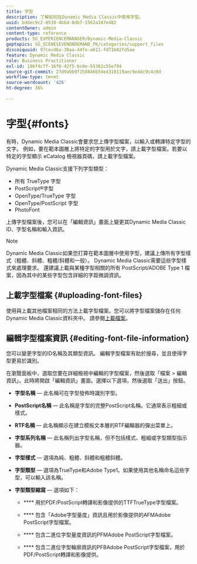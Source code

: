 ```yaml
---
title: 字型
description: 了解如何在Dynamic Media Classic中使用字型。
uuid: bddec9c2-8530-4bbd-8db7-1562a347e482
contentOwner: admin
content-type: reference
products: SG_EXPERIENCEMANAGER/Dynamic-Media-Classic
geptopics: SG_SCENESEVENONDEMAND_PK/categories/support_files
discoiquuid: 97cecd6a-30aa-44fe-a611-fd71b02fd5ae
feature: Dynamic Media Classic
role: Business Practitioner
exl-id: 186f4c7f-16f6-42f5-bc0e-55362c55e794
source-git-commit: 27d9a9b9f158846b54e4318119aec9e4dc9c4c0d
workflow-type: tm+mt
source-wordcount: '426'
ht-degree: 36%

---
```


# 字型{#fonts}

有時，Dynamic Media Classic會要求您上傳字型檔案，以輸入或轉譯特定字型的文字。 例如，要在範本圖層上將特定的字型用於文字，請上載字型檔案。若要以特定的字型顯示 eCatalog 檢視器頁碼，請上載字型檔案。

Dynamic Media Classic支援下列字型類型：

* 所有 TrueType 字型
* PostScript®字型
* OpenType/TrueType 字型
* OpenType/PostScript 字型
* PhotoFont

上傳字型檔案後，您可以在「編輯資訊」畫面上變更其Dynamic Media Classic ID、字型名稱和輸入資訊。

>[!NOTE]
>
>Dynamic Media Classic如果您打算在範本圖層中使用字型，建議上傳所有字型樣式（粗體、斜體、粗體/斜體和一般）。 Dynamic Media Classic需要這些字型樣式來處理要求。 還建議上載與某種字型相關的所有 PostScript/ADOBE Type 1 檔案，因為其中的某些字型包含詳細的字距微調資訊。

## 上載字型檔案 {#uploading-font-files}

使用與上載其他檔案相同的方法上載字型檔案。您可以將字型檔案儲存在任何Dynamic Media Classic資料夾中。 請參閱[上載檔案](uploading-files.md#uploading_your_files)。

## 編輯字型檔案資訊 {#editing-font-file-information}

您可以變更字型的ID名稱及其類型資訊。 編輯字型檔案有助於搜尋，並且使得字型更易於識別。

在瀏覽面板中，選取您要在詳細檢視中編輯的字型檔案，然後選取「檔案 > 編輯資訊」。此時將開啟「編輯資訊」畫面。選擇以下選項，然後選取「送出」按鈕。

* **字型名稱**  — 此名稱可在字型發佈時識別字型。

* **PostScript名稱**  — 此名稱是字型的完整PostScript名稱。它通常表示粗細或樣式。

* **RTF名稱**  — 此名稱顯示在建立模板文本層的RTF編輯器的彈出菜單上。

* **字型系列名稱**  — 此名稱列出字型名稱，但不包括樣式、粗細或字型類型指示器。

* **字型樣式**  — 選項為純、粗體、斜體和粗體斜體。

* **字型類型**  — 選項為TrueType和Adobe Type1。如果使用其他名稱命名這些字型，可以輸入該名稱。

* **字型類型縮寫**  — 選項如下：

   * **** 用於PDF/PostScript轉譯和影像提供的TTFTrueType字型檔案。

   * **** 包含「Adobe字型量度」資訊且用於影像提供的AFMAdobe PostScript字型檔案。

   * **** 包含二進位字型量度資訊的PFMAdobe PostScript字型檔案。

   * **** 包含二進位字型輪廓資訊的PFBAdobe PostScript字型檔案，用於PDF/PostScript轉譯和影像提供。
